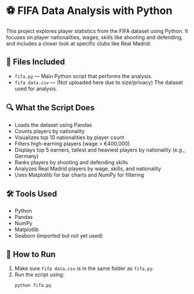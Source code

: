 # ⚽ FIFA Data Analysis with Python

This project explores player statistics from the FIFA dataset using Python. It focuses on player nationalities, wages, skills like shooting and defending, and includes a closer look at specific clubs like Real Madrid.

## 📁 Files Included

- `fifa.py` — Main Python script that performs the analysis.
- `fifa data.csv` — (Not uploaded here due to size/privacy) The dataset used for analysis.

## 🔍 What the Script Does

- Loads the dataset using Pandas
- Counts players by nationality
- Visualizes top 10 nationalities by player count
- Filters high-earning players (wage > €400,000)
- Displays top 5 earners, tallest and heaviest players by nationality (e.g., Germany)
- Ranks players by shooting and defending skills
- Analyzes Real Madrid players by wage, skills, and nationality
- Uses Matplotlib for bar charts and NumPy for filtering

## 🛠️ Tools Used

- Python
- Pandas
- NumPy
- Matplotlib
- Seaborn (imported but not yet used)

## 📌 How to Run

1. Make sure `fifa data.csv` is in the same folder as `fifa.py`.
2. Run the script using:
   ```bash
   python fifa.py
